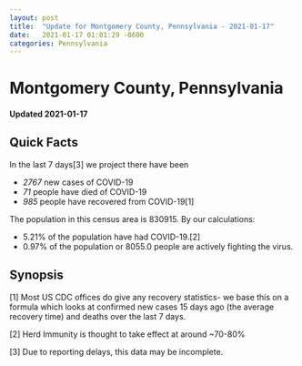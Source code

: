```yaml
---
layout: post
title:  "Update for Montgomery County, Pennsylvania - 2021-01-17"
date:   2021-01-17 01:01:29 -0600
categories: Pennsylvania
---
```


# Montgomery County, Pennsylvania
#### Updated 2021-01-17

## Quick Facts

In the last 7 days[3] we project there have been
- *2767* new cases of COVID-19
- *71* people have died of COVID-19
- *985* people have recovered from COVID-19[1]

The population in this census area is 830915. By our calculations:
- 5.21% of the population have had COVID-19.[2]
- 0.97% of the population or 8055.0 people are actively fighting the virus.

## Synopsis




[1] Most US CDC offices do give any recovery statistics- we base this on a formula which looks at confirmed new cases
15 days ago (the average recovery time) and deaths over the last 7 days.

[2] Herd Immunity is thought to take effect at around ~70-80%

[3] Due to reporting delays, this data may be incomplete.
 
    